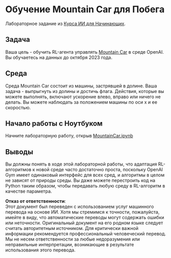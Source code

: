 # Обучение Mountain Car для Побега

Лабораторное задание из [Курса ИИ для Начинающих](https://github.com/microsoft/ai-for-beginners).

## Задача

Ваша цель - обучить RL-агента управлять [Mountain Car](https://www.gymlibrary.ml/environments/classic_control/mountain_car/) в среде OpenAI. Вы обучаетесь на данных до октября 2023 года.

## Среда

Среда Mountain Car состоит из машины, застрявшей в долине. Ваша задача - выпрыгнуть из долины и достичь флага. Действия, которые вы можете выполнять, включают ускорение влево, вправо или ничего не делать. Вы можете наблюдать за положением машины по оси x и ее скоростью.

## Начало работы с Ноутбуком

Начните лабораторную работу, открыв [MountainCar.ipynb](../../../../../../lessons/6-Other/22-DeepRL/lab/MountainCar.ipynb)

## Выводы

Вы должны понять в ходе этой лабораторной работы, что адаптация RL-алгоритмов к новой среде часто достаточно проста, поскольку OpenAI Gym имеет одинаковый интерфейс для всех сред, и алгоритмы в целом не зависят от природы среды. Вы даже можете перестроить код на Python таким образом, чтобы передавать любую среду в RL-алгоритм в качестве параметра.

**Отказ от ответственности**:  
Этот документ был переведен с использованием услуг машинного перевода на основе ИИ. Хотя мы стремимся к точности, пожалуйста, имейте в виду, что автоматические переводы могут содержать ошибки или неточности. Оригинальный документ на его родном языке следует считать авторитетным источником. Для критически важной информации рекомендуется профессиональный человеческий перевод. Мы не несем ответственности за любые недоразумения или неправильные интерпретации, возникающие в результате использования этого перевода.
